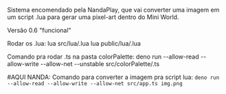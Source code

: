 Sistema encomendado pela NandaPlay, que vai converter uma imagem em um script .lua para gerar uma pixel-art dentro do Mini World.

Versão 0.6 "funcional"

Rodar os .lua:
lua src/lua/.lua
lua public/lua/.lua

Comando pra rodar .ts na pasta colorPalette:
deno run --allow-read --allow-write --allow-net --unstable src/colorPalette/.ts

#AQUI NANDA:
Comando para converter a imagem pra script lua:
`deno run --allow-read --allow-write --allow-net src/app.ts img.png`